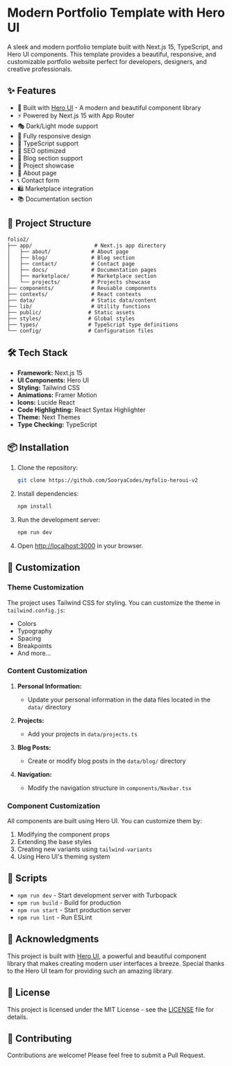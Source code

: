 # Modern Portfolio Template with Hero UI

A sleek and modern portfolio template built with Next.js 15, TypeScript, and Hero UI components. This template provides a beautiful, responsive, and customizable portfolio website perfect for developers, designers, and creative professionals.

## ✨ Features

- 🎨 Built with [Hero UI](https://heroui.net/) - A modern and beautiful component library
- ⚡ Powered by Next.js 15 with App Router
- 🎭 Dark/Light mode support
- 📱 Fully responsive design
- 🔧 TypeScript support
- 🎯 SEO optimized
- 📝 Blog section support
- 💼 Project showcase
- 📄 About page
- 📞 Contact form
- 🛍️ Marketplace integration
- 📚 Documentation section

## 🚀 Project Structure

```
folio2/
├── app/                    # Next.js app directory
│   ├── about/             # About page
│   ├── blog/              # Blog section
│   ├── contact/           # Contact page
│   ├── docs/              # Documentation pages
│   ├── marketplace/       # Marketplace section
│   └── projects/          # Projects showcase
├── components/            # Reusable components
├── contexts/              # React contexts
├── data/                  # Static data/content
├── lib/                   # Utility functions
├── public/               # Static assets
├── styles/               # Global styles
├── types/                # TypeScript type definitions
└── config/               # Configuration files
```

## 🛠️ Tech Stack

- **Framework:** Next.js 15
- **UI Components:** Hero UI
- **Styling:** Tailwind CSS
- **Animations:** Framer Motion
- **Icons:** Lucide React
- **Code Highlighting:** React Syntax Highlighter
- **Theme:** Next Themes
- **Type Checking:** TypeScript

## 📦 Installation

1. Clone the repository:
   ```bash
   git clone https://github.com/SooryaCodes/myfolio-heroui-v2
   ```

2. Install dependencies:
   ```bash
   npm install
   ```

3. Run the development server:
   ```bash
   npm run dev
   ```

4. Open [http://localhost:3000](http://localhost:3000) in your browser.

## 🎨 Customization

### Theme Customization

The project uses Tailwind CSS for styling. You can customize the theme in `tailwind.config.js`:

- Colors
- Typography
- Spacing
- Breakpoints
- And more...

### Content Customization

1. **Personal Information:**
   - Update your personal information in the data files located in the `data/` directory

2. **Projects:**
   - Add your projects in `data/projects.ts`

3. **Blog Posts:**
   - Create or modify blog posts in the `data/blog/` directory

4. **Navigation:**
   - Modify the navigation structure in `components/Navbar.tsx`

### Component Customization

All components are built using Hero UI. You can customize them by:

1. Modifying the component props
2. Extending the base styles
3. Creating new variants using `tailwind-variants`
4. Using Hero UI's theming system

## 📄 Scripts

- `npm run dev` - Start development server with Turbopack
- `npm run build` - Build for production
- `npm run start` - Start production server
- `npm run lint` - Run ESLint

## 🙏 Acknowledgments

This project is built with [Hero UI](https://heroui.net/), a powerful and beautiful component library that makes creating modern user interfaces a breeze. Special thanks to the Hero UI team for providing such an amazing library.

## 📝 License

This project is licensed under the MIT License - see the [LICENSE](LICENSE) file for details.

## 🤝 Contributing

Contributions are welcome! Please feel free to submit a Pull Request.
